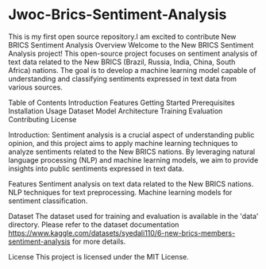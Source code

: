 # Jwoc-Brics-Sentiment-Analysis
This is my first open source repository.I am excited to contribute
New BRICS Sentiment Analysis
Overview
Welcome to the New BRICS Sentiment Analysis project! This open-source project focuses on sentiment analysis of text data related to the New BRICS (Brazil, Russia, India, China, South Africa) nations. The goal is to develop a machine learning model capable of understanding and classifying sentiments expressed in text data from various sources.

Table of Contents
Introduction
Features
Getting Started
    Prerequisites
    Installation
Usage
Dataset
Model Architecture
Training
Evaluation
Contributing
License

Introduction:
Sentiment analysis is a crucial aspect of understanding public opinion, and this project aims to apply machine learning techniques to analyze sentiments related to the New BRICS nations. By leveraging natural language processing (NLP) and machine learning models, we aim to provide insights into public sentiments expressed in text data.

Features
Sentiment analysis on text data related to the New BRICS nations.
NLP techniques for text preprocessing.
Machine learning models for sentiment classification.

Dataset
The dataset used for training and evaluation is available in the 'data' directory. Please refer to the dataset documentation  https://www.kaggle.com/datasets/syedali110/6-new-brics-members-sentiment-analysis for more details.

License
This project is licensed under the MIT License.



